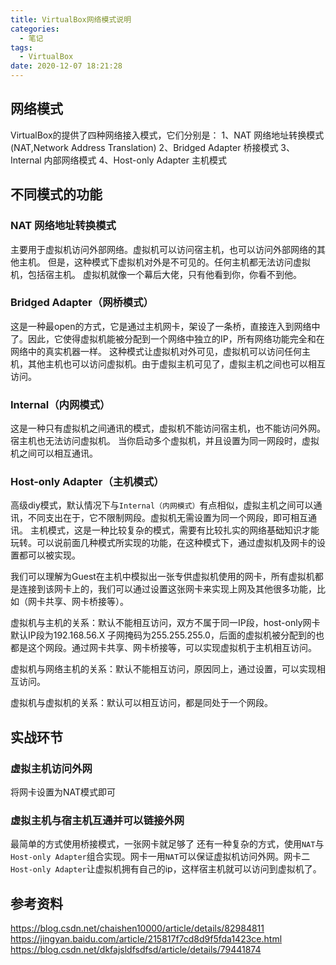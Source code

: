 ```yaml
---
title: VirtualBox网络模式说明
categories:
  - 笔记
tags:
  - VirtualBox
date: 2020-12-07 18:21:28
---
```


## 网络模式

VirtualBox的提供了四种网络接入模式，它们分别是： 
1、NAT 网络地址转换模式(NAT,Network Address Translation) 
2、Bridged Adapter 桥接模式 
3、Internal 内部网络模式 
4、Host-only Adapter 主机模式 

<!-- more -->

## 不同模式的功能

### NAT 网络地址转换模式

主要用于虚拟机访问外部网络。虚拟机可以访问宿主机，也可以访问外部网络的其他主机。
但是，这种模式下虚拟机对外是不可见的。任何主机都无法访问虚拟机，包括宿主机。
虚拟机就像一个幕后大佬，只有他看到你，你看不到他。


### Bridged Adapter（网桥模式）

这是一种最open的方式，它是通过主机网卡，架设了一条桥，直接连入到网络中了。因此，它使得虚拟机能被分配到一个网络中独立的IP，所有网络功能完全和在网络中的真实机器一样。
这种模式让虚拟机对外可见，虚拟机可以访问任何主机，其他主机也可以访问虚拟机。由于虚拟主机可见了，虚拟主机之间也可以相互访问。

### Internal（内网模式）

这是一种只有虚拟机之间通讯的模式，虚拟机不能访问宿主机，也不能访问外网。宿主机也无法访问虚拟机。
当你启动多个虚拟机，并且设置为同一网段时，虚拟机之间可以相互通讯。

### Host-only Adapter（主机模式）

高级diy模式，默认情况下与`Internal（内网模式）`有点相似，虚拟主机之间可以通讯，不同支出在于，它不限制网段。虚拟机无需设置为同一个网段，即可相互通讯。
主机模式，这是一种比较复杂的模式，需要有比较扎实的网络基础知识才能玩转。可以说前面几种模式所实现的功能，在这种模式下，通过虚拟机及网卡的设置都可以被实现。

我们可以理解为Guest在主机中模拟出一张专供虚拟机使用的网卡，所有虚拟机都是连接到该网卡上的，我们可以通过设置这张网卡来实现上网及其他很多功能，比如（网卡共享、网卡桥接等）。

虚拟机与主机的关系：默认不能相互访问，双方不属于同一IP段，host-only网卡默认IP段为192.168.56.X 子网掩码为255.255.255.0，后面的虚拟机被分配到的也都是这个网段。通过网卡共享、网卡桥接等，可以实现虚拟机于主机相互访问。

虚拟机与网络主机的关系：默认不能相互访问，原因同上，通过设置，可以实现相互访问。

虚拟机与虚拟机的关系：默认可以相互访问，都是同处于一个网段。

## 实战环节

### 虚拟主机访问外网
将网卡设置为NAT模式即可

### 虚拟主机与宿主机互通并可以链接外网
最简单的方式使用桥接模式，一张网卡就足够了
还有一种复杂的方式，使用`NAT`与`Host-only Adapter`组合实现。网卡一用`NAT`可以保证虚拟机访问外网。网卡二`Host-only Adapter`让虚拟机拥有自己的ip，这样宿主机就可以访问到虚拟机了。


## 参考资料
https://blog.csdn.net/chaishen10000/article/details/82984811
https://jingyan.baidu.com/article/215817f7cd8d9f5fda1423ce.html
https://blog.csdn.net/dkfajsldfsdfsd/article/details/79441874

